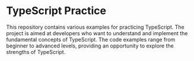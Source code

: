 # TypeScript Practice

This repository contains various examples for practicing TypeScript. The project is aimed at developers who want to understand and implement the fundamental concepts of TypeScript. The code examples range from beginner to advanced levels, providing an opportunity to explore the strengths of TypeScript.
